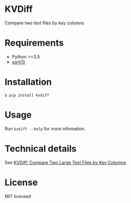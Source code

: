 # KVDiff

Compare two text files by key columns

# Requirements

+ Python >=3.5
+ [sort(1)](http://man7.org/linux/man-pages/man1/sort.1.html)

# Installation

	$ pip install kvdiff

# Usage

Run `kvdiff --help` for more infomation.

# Technical details

See [KVDiff: Compare Two Large Text Files by Key Columns](http://yxdong.me/posts/kvdiff.html)

# License

MIT licensed
